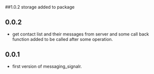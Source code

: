 ##1.0.2
storage added to package

## 0.0.2

* get contact list and their messages from server and some call back function added to be called after some operation.

## 0.0.1

* first version of messaging_signalr.

